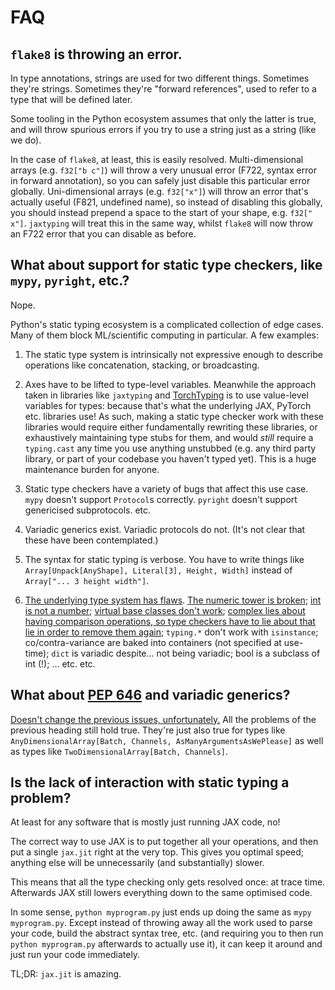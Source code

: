 # FAQ

## `flake8` is throwing an error.

In type annotations, strings are used for two different things. Sometimes they're strings. Sometimes they're "forward references", used to refer to a type that will be defined later.

Some tooling in the Python ecosystem assumes that only the latter is true, and will throw spurious errors if you try to use a string just as a string (like we do).

In the case of `flake8`, at least, this is easily resolved. Multi-dimensional arrays (e.g. `f32["b c"]`) will throw a very unusual error (F722, syntax error in forward annotation), so you can safely just disable this particular error globally. Uni-dimensional arrays (e.g. `f32["x"]`) will throw an error that's actually useful (F821, undefined name), so instead of disabling this globally, you should instead prepend a space to the start of your shape, e.g. `f32[" x"]`. `jaxtyping` will treat this in the same way, whilst `flake8` will now throw an F722 error that you can disable as before.

## What about support for static type checkers, like `mypy`, `pyright`, etc.?

Nope.

Python's static typing ecosystem is a complicated collection of edge cases. Many of them block ML/scientific computing in particular. A few examples:

1. The static type system is intrinsically not expressive enough to describe operations like concatenation, stacking, or broadcasting.

2. Axes have to be lifted to type-level variables. Meanwhile the approach taken in libraries like `jaxtyping` and [TorchTyping](https://github.com/patrick-kidger/torchtyping) is to use value-level variables for types: because that's what the underlying JAX, PyTorch etc. libraries use! As such, making a static type checker work with these libraries would require either fundamentally rewriting these libraries, or exhaustively maintaining type stubs for them, and would *still* require a `typing.cast` any time you use anything unstubbed (e.g. any third party library, or part of your codebase you haven't typed yet). This is a huge maintenance burden for anyone.

3. Static type checkers have a variety of bugs that affect this use case. `mypy` doesn't support `Protocol`s correctly. `pyright` doesn't support genericised subprotocols. etc.

4. Variadic generics exist. Variadic protocols do not. (It's not clear that these have been contemplated.)

5. The syntax for static typing is verbose. You have to write things like `Array[Unpack[AnyShape], Literal[3], Height, Width]` instead of `Array["... 3 height width"]`.

6. [The underlying type system has flaws](https://github.com/patrick-kidger/torchtyping/issues/37#issuecomment-1153294196). [The numeric tower is broken](https://stackoverflow.com/a/69383462); [int is not a number](https://github.com/python/mypy/issues/3186#issuecomment-885718629); [virtual base classes don't work](https://github.com/python/mypy/issues/2922); [complex lies about having comparison operations, so type checkers have to lie about that lie in order to remove them again](https://posita.github.io/numerary/0.4/whytho/); `typing.*` don't work with `isinstance`; co/contra-variance are baked into containers (not specified at use-time); `dict` is variadic despite... not being variadic; bool is a subclass of int (!); ... etc. etc.

## What about [PEP 646](https://www.python.org/dev/peps/pep-0646/) and variadic generics?

[Doesn't change the previous issues, unfortunately.](https://github.com/patrick-kidger/torchtyping/issues/37) All the problems of the previous heading still hold true. They're just also true for types like `AnyDimensionalArray[Batch, Channels, AsManyArgumentsAsWePlease]` as well as types like `TwoDimensionalArray[Batch, Channels]`.

## Is the lack of interaction with static typing a problem?

At least for any software that is mostly just running JAX code, no!

The correct way to use JAX is to put together all your operations, and then put a single `jax.jit` right at the very top. This gives you optimal speed; anything else will be unnecessarily (and substantially) slower.

This means that all the type checking only gets resolved once: at trace time. Afterwards JAX still lowers everything down to the same optimised code.

In some sense, `python myprogram.py` just ends up doing the same as `mypy myprogram.py`. Except instead of throwing away all the work used to parse your code, build the abstract syntax tree, etc. (and requiring you to then run `python myprogram.py` afterwards to actually use it), it can keep it around and just run your code immediately.

TL;DR: `jax.jit` is amazing.
